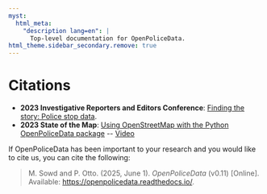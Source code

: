 ```yaml
---
myst:
  html_meta:
    "description lang=en": |
      Top-level documentation for OpenPoliceData.
html_theme.sidebar_secondary.remove: true
---
```


# Citations

- **2023 Investigative Reporters and Editors Conference**: [Finding the story: Police stop data](https://schedules.ire.org/ire-2023/index.html#2250).
- **2023 State of the Map**: [Using OpenStreetMap with the Python OpenPoliceData package](https://2023.stateofthemap.us/schedule/) -- [Video](https://www.youtube.com/watch?v=E26MK_nz03w)

If OpenPoliceData has been important to your research and you would like to cite us, you can cite the following:

> M. Sowd and P. Otto. (2025, June 1). *OpenPoliceData* (v0.11) [Online]. Available: https://openpolicedata.readthedocs.io/.